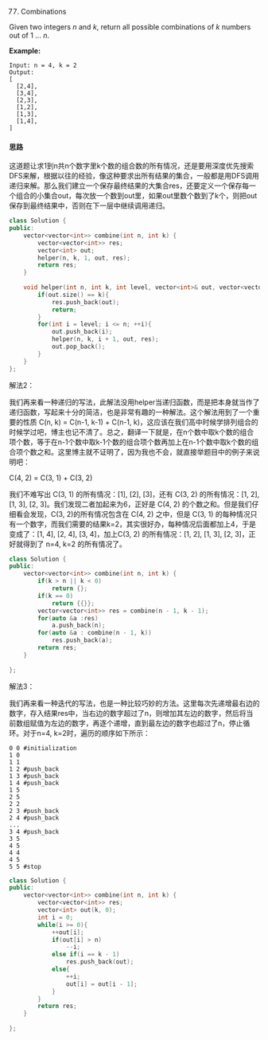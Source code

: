 77. Combinations

Given two integers *n* and *k*, return all possible combinations of *k* numbers out of 1 ... *n*.

**Example:**

```
Input: n = 4, k = 2
Output:
[
  [2,4],
  [3,4],
  [2,3],
  [1,2],
  [1,3],
  [1,4],
]
```

#### 思路

这道题让求1到n共n个数字里k个数的组合数的所有情况，还是要用深度优先搜索DFS来解，根据以往的经验，像这种要求出所有结果的集合，一般都是用DFS调用递归来解。那么我们建立一个保存最终结果的大集合res，还要定义一个保存每一个组合的小集合out，每次放一个数到out里，如果out里数个数到了k个，则把out保存到最终结果中，否则在下一层中继续调用递归。

```C++
class Solution {
public:
    vector<vector<int>> combine(int n, int k) {
        vector<vector<int>> res;
        vector<int> out;
        helper(n, k, 1, out, res);
        return res;
    }
    
    void helper(int n, int k, int level, vector<int>& out, vector<vector<int>>& res){
        if(out.size() == k){
            res.push_back(out);
            return;
        }
        for(int i = level; i <= n; ++i){
            out.push_back(i);
            helper(n, k, i + 1, out, res);
            out.pop_back();
        }
    }
};
```

解法2：

我们再来看一种递归的写法，此解法没用helper当递归函数，而是把本身就当作了递归函数，写起来十分的简洁，也是非常有趣的一种解法。这个解法用到了一个重要的性质 C(n, k) = C(n-1, k-1) + C(n-1, k)，这应该在我们高中时候学排列组合的时候学过吧，博主也记不清了。总之，翻译一下就是，在n个数中取k个数的组合项个数，等于在n-1个数中取k-1个数的组合项个数再加上在n-1个数中取k个数的组合项个数之和。这里博主就不证明了，因为我也不会，就直接举题目中的例子来说明吧：

C(4, 2) = C(3, 1) + C(3, 2)

我们不难写出 C(3, 1) 的所有情况：[1], [2], [3]，还有 C(3, 2) 的所有情况：[1, 2], [1, 3], [2, 3]。我们发现二者加起来为6，正好是 C(4, 2) 的个数之和。但是我们仔细看会发现，C(3, 2)的所有情况包含在 C(4, 2) 之中，但是 C(3, 1) 的每种情况只有一个数字，而我们需要的结果k=2，其实很好办，每种情况后面都加上4，于是变成了：[1, 4], [2, 4], [3, 4]，加上C(3, 2) 的所有情况：[1, 2], [1, 3], [2, 3]，正好就得到了 n=4, k=2 的所有情况了。

```c++
class Solution {
public:
    vector<vector<int>> combine(int n, int k) {
        if(k > n || k < 0)
            return {};
        if(k == 0)
            return {{}};
        vector<vector<int>> res = combine(n - 1, k - 1);
        for(auto &a :res)
            a.push_back(n);
        for(auto &a : combine(n - 1, k))
            res.push_back(a);
        return res;
    }
    
};
```

解法3：

我们再来看一种迭代的写法，也是一种比较巧妙的方法。这里每次先递增最右边的数字，存入结果res中，当右边的数字超过了n，则增加其左边的数字，然后将当前数组赋值为左边的数字，再逐个递增，直到最左边的数字也超过了n，停止循环。对于n=4, k=2时，遍历的顺序如下所示：

```
0 0 #initialization
1 0
1 1 
1 2 #push_back
1 3 #push_back
1 4 #push_back
1 5
2 5
2 2 
2 3 #push_back
2 4 #push_back
...
3 4 #push_back
3 5
4 5
4 4
4 5
5 5 #stop 
```

```C++
class Solution {
public:
    vector<vector<int>> combine(int n, int k) {
        vector<vector<int>> res;
        vector<int> out(k, 0);
        int i = 0;
        while(i >= 0){
            ++out[i];
            if(out[i] > n)
                --i;
            else if(i == k - 1)
                res.push_back(out);
            else{
                ++i;
                out[i] = out[i - 1];
            }
        }
        return res;
    }
    
};
```

